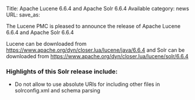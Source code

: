Title: Apache Lucene 6.6.4 and Apache Solr 6.6.4 Available
category: news
URL: 
save_as: 

The Lucene PMC is pleased to announce the release of Apache Lucene 6.6.4 and Apache Solr 6.6.4

Lucene can be downloaded from <https://www.apache.org/dyn/closer.lua/lucene/java/6.6.4>
and Solr can be downloaded from <https://www.apache.org/dyn/closer.lua/lucene/solr/6.6.4>

### Highlights of this Solr release include:

 * Do not allow to use absolute URIs for including other files in solrconfig.xml and schema parsing

